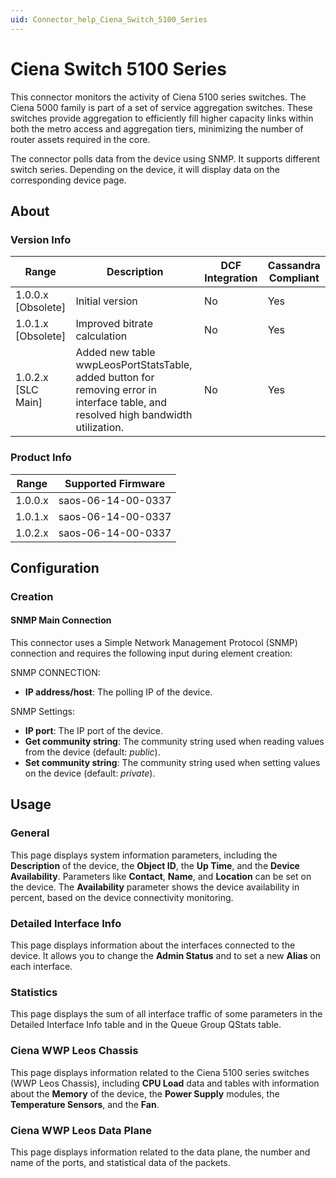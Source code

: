 ```yaml
---
uid: Connector_help_Ciena_Switch_5100_Series
---
```


# Ciena Switch 5100 Series

This connector monitors the activity of Ciena 5100 series switches. The Ciena 5000 family is part of a set of service aggregation switches. These switches provide aggregation to efficiently fill higher capacity links within both the metro access and aggregation tiers, minimizing the number of router assets required in the core.

The connector polls data from the device using SNMP. It supports different switch series. Depending on the device, it will display data on the corresponding device page.

## About

### Version Info

| **Range**            | **Description**                                                                                                                     | **DCF Integration** | **Cassandra Compliant** |
|----------------------|-------------------------------------------------------------------------------------------------------------------------------------|---------------------|-------------------------|
| 1.0.0.x \[Obsolete\] | Initial version                                                                                                                     | No                  | Yes                     |
| 1.0.1.x \[Obsolete\] | Improved bitrate calculation                                                                                                        | No                  | Yes                     |
| 1.0.2.x \[SLC Main\] | Added new table wwpLeosPortStatsTable, added button for removing error in interface table, and resolved high bandwidth utilization. | No                  | Yes                     |

### Product Info

| **Range** | **Supported Firmware** |
|-----------|------------------------|
| 1.0.0.x   | saos-06-14-00-0337     |
| 1.0.1.x   | saos-06-14-00-0337     |
| 1.0.2.x   | saos-06-14-00-0337     |

## Configuration

### Creation

#### SNMP Main Connection

This connector uses a Simple Network Management Protocol (SNMP) connection and requires the following input during element creation:

SNMP CONNECTION:

- **IP address/host**: The polling IP of the device.

SNMP Settings:

- **IP port**: The IP port of the device.
- **Get community string**: The community string used when reading values from the device (default: *public*).
- **Set community string**: The community string used when setting values on the device (default: *private*).

## Usage

### General

This page displays system information parameters, including the **Description** of the device, the **Object ID**, the **Up Time**, and the **Device Availability**. Parameters like **Contact**, **Name**, and **Location** can be set on the device. The **Availability** parameter shows the device availability in percent, based on the device connectivity monitoring.

### Detailed Interface Info

This page displays information about the interfaces connected to the device. It allows you to change the **Admin Status** and to set a new **Alias** on each interface.

### Statistics

This page displays the sum of all interface traffic of some parameters in the Detailed Interface Info table and in the Queue Group QStats table.

### Ciena WWP Leos Chassis

This page displays information related to the Ciena 5100 series switches (WWP Leos Chassis), including **CPU Load** data and tables with information about the **Memory** of the device, the **Power Supply** modules, the **Temperature Sensors**, and the **Fan**.

### Ciena WWP Leos Data Plane

This page displays information related to the data plane, the number and name of the ports, and statistical data of the packets.
